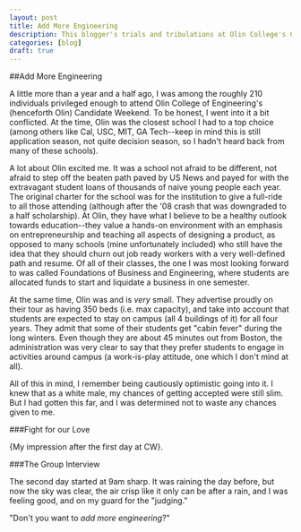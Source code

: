 ```yaml
---
layout: post
title: Add More Engineering
description: This blogger's trials and tribulations at Olin College's Candidate Weekend
categories: [blog]
draft: true
---
```


##Add More Engineering

A little more than a year and a half ago, I was among the roughly 210 individuals privileged enough to attend Olin College of Engineering's (henceforth Olin) Candidate Weekend. To be honest, I went into it a bit conflicted. At the time, Olin was the closest school I had to a top choice (among others like Cal, USC, MIT, GA Tech--keep in mind this is still application season, not quite decision season, so I hadn't heard back from many of these schools).

A lot about Olin excited me. It was a school not afraid to be different, not afraid to step off the beaten path paved by US News and payed for with the extravagant student loans of thousands of naive young people each year. The original charter for the school was for the institution to give a full-ride to all those attending (although after the '08 crash that was downgraded to a half scholarship). At Olin, they have what I believe to be a healthy outlook towards education--they value a hands-on environment with an emphasis on entrepreneurship and teaching all aspects of designing a product, as opposed to many schools (mine unfortunately included) who still have the idea that they should churn out job ready workers with a very well-defined path and resume. Of all of their classes, the one I was most looking forward to was called Foundations of Business and Engineering, where students are allocated funds to start and liquidate a business in one semester.

At the same time, Olin was and is *very* small. They advertise proudly on their tour as having 350 beds (i.e. max capacity), and take into account that students are expected to stay on campus (all 4 buildings of it) for all four years. They admit that some of their students get "cabin fever" during the long winters. Even though they are about 45 minutes out from Boston, the administration was very clear to say that they prefer students to engage in activities around campus (a work-is-play attitude, one which I don't mind at all).

All of this in mind, I remember being cautiously optimistic going into it. I knew that as a white male, my chances of getting accepted were still slim. But I had gotten this far, and I was determined not to waste any chances given to me.

###Fight for our Love

{My impression after the first day at CW}.

###The Group Interview

The second day started at 9am sharp. It was raining the day before, but now the sky was clear, the air crisp like it only can be after a rain, and I was feeling good, and on my guard for the "judging."

"Don't you want to *add more engineering*?"